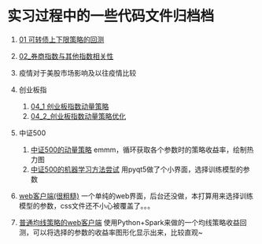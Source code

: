 # 实习过程中的一些代码文件归档档

1. [01 可转债上下限策略的回测](https://github.com/uestcmee/convertible_bond)

2. [02_券商指数与其他指数相关性](./02_券商指数与其他指数相关性)

3. 疫情对于美股市场影响及以往疫情比较

4. 创业板指
    1. [04_1 创业板指数动量策略](./04_1_创业板指数动量策略)
    2. [04_2_创业板指数动量策略优化](./04_2_创业板指数动量策略优化)
    
5. 中证500
    1. [中证500的动量策略](./05_中证500)
    emmm，循环获取各个参数时的策略收益率，绘制热力图
    2. [中证500的机器学习方法尝试](./05_02_中证500的机器学习方法尝试)
    用pyqt5做了个小界面，选择训练模型的参数
    
6. [web客户端(很粗糙)](./06_策略的web客户端)
    一个单纯的web界面，后台还没做，本打算用来选择训练模型的参数，css文件还不小心被覆盖了。。。

7. [普通均线策略的web客户端](./06_02_从疫情数据魔改一个策略结果显示)
    使用Python+Spark来做的一个均线策略收益回测，可以将选择的参数的收益率图形化显示出来，比较直观~    